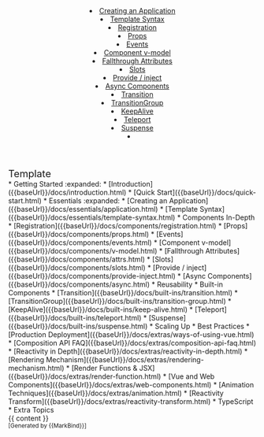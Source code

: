 <head-bottom>
  <link rel="stylesheet" href="{{baseUrl}}/stylesheets/main.css">
</head-bottom>

<header sticky>
  <navbar type="dark">
    <!-- <a slot="brand" href="{{baseUrl}}/index.html" title="Home" class="navbar-brand">Your Logo</a> -->
    <dropdown header="Essentials" class="nav-link">
      <li><a href="{{baseUrl}}/docs/essentials/application.html" class="dropdown-item">Creating an Application</a></li>
      <li><a href="{{baseUrl}}/docs/essentials/template-syntax.html" class="dropdown-item">Template Syntax</a></li>
    </dropdown>
    <dropdown header="Components In-Depth" class="nav-link">
      <li><a href="{{baseUrl}}/docs/components/registration.html" class="dropdown-item">Registration</a></li>
      <li><a href="{{baseUrl}}/docs/components/props.html" class="dropdown-item">Props</a></li>
      <li><a href="{{baseUrl}}/docs/components/events.html" class="dropdown-item">Events</a></li>
      <li><a href="{{baseUrl}}/docs/components/v-model.html" class="dropdown-item">Component v-model</a></li>
      <li><a href="{{baseUrl}}/docs/components/attrs.html" class="dropdown-item">Fallthrough Attributes</a></li>
      <li><a href="{{baseUrl}}/docs/components/slots.html" class="dropdown-item">Slots</a></li>
      <li><a href="{{baseUrl}}/docs/components/provide-inject.html" class="dropdown-item">Provide / inject</a></li>
      <li><a href="{{baseUrl}}/docs/components/async.html" class="dropdown-item">Async Components</a></li>
    </dropdown>
    <dropdown header="Built-in Components" class="nav-link">
      <li><a href="{{baseUrl}}/docs/built-ins/transition.html" class="dropdown-item">Transition</a></li>
      <li><a href="{{baseUrl}}/docs/built-ins/transition-group.html" class="dropdown-item">TransitionGroup</a></li>
      <li><a href="{{baseUrl}}/docs/built-ins/keep-alive.html" class="dropdown-item">KeepAlive</a></li>
      <li><a href="{{baseUrl}}/docs/built-ins/teleport.html" class="dropdown-item">Teleport</a></li>
      <li><a href="{{baseUrl}}/docs/built-ins/suspense.html" class="dropdown-item">Suspense</a></li>
    </dropdown>
    <li slot="right">
      <form class="navbar-form">
        <searchbar :data="searchData" placeholder="Search" :on-hit="searchCallback" menu-align-right></searchbar>
      </form>
    </li>
  </navbar>
</header>

<div id="flex-body">
  <nav id="site-nav">
    <div class="site-nav-top">
      <div class="fw-bold mb-2" style="font-size: 1.25rem;">Template</div>
    </div>
    <div class="nav-component slim-scroll">
      <site-nav>
<!-- * [Home :house:]({{ baseUrl }}/index.html) -->
* Getting Started :expanded:
  * [Introduction]({{baseUrl}}/docs/introduction.html)
  * [Quick Start]({{baseUrl}}/docs/quick-start.html)
* Essentials :expanded:
  * [Creating an Application]({{baseUrl}}/docs/essentials/application.html)
  * [Template Syntax]({{baseUrl}}/docs/essentials/template-syntax.html)
* Components In-Depth
  * [Registration]({{baseUrl}}/docs/components/registration.html)
  * [Props]({{baseUrl}}/docs/components/props.html)
  * [Events]({{baseUrl}}/docs/components/events.html)
  * [Component v-model]({{baseUrl}}/docs/components/v-model.html)
  * [Fallthrough Attributes]({{baseUrl}}/docs/components/attrs.html)
  * [Slots]({{baseUrl}}/docs/components/slots.html)
  * [Provide / inject]({{baseUrl}}/docs/components/provide-inject.html)
  * [Async Components]({{baseUrl}}/docs/components/async.html)
* Reusability
* Built-in Components
  * [Transition]({{baseUrl}}/docs/built-ins/transition.html)
  * [TransitionGroup]({{baseUrl}}/docs/built-ins/transition-group.html)
  * [KeepAlive]({{baseUrl}}/docs/built-ins/keep-alive.html)
  * [Teleport]({{baseUrl}}/docs/built-ins/teleport.html)
  * [Suspense]({{baseUrl}}/docs/built-ins/suspense.html)
* Scaling Up
* Best Practices
  * [Production Deployment]({{baseUrl}}/docs/extras/ways-of-using-vue.html)
  * [Composition API FAQ]({{baseUrl}}/docs/extras/composition-api-faq.html)
  * [Reactivity in Depth]({{baseUrl}}/docs/extras/reactivity-in-depth.html)
  * [Rendering Mechanism]({{baseUrl}}/docs/extras/rendering-mechanism.html)
  * [Render Functions & JSX]({{baseUrl}}/docs/extras/render-function.html)
  * [Vue and Web Components]({{baseUrl}}/docs/extras/web-components.html)
  * [Animation Techniques]({{baseUrl}}/docs/extras/animation.html)
  * [Reactivity Transform]({{baseUrl}}/docs/extras/reactivity-transform.html)
* TypeScript
* Extra Topics
      </site-nav>
    </div>
  </nav>
  <div id="content-wrapper">
    {{ content }}
  </div>
  <nav id="page-nav">
    <div class="nav-component slim-scroll">
      <page-nav />
    </div>
  </nav>
</div>

<footer>
  <!-- Support MarkBind by including a link to us on your landing page! -->
  <div class="text-center">
    <small>[Generated by {{MarkBind}}]</small>
  </div>
</footer>
